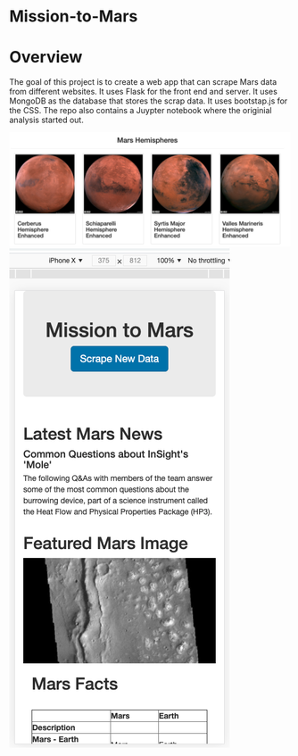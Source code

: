 # Mission-to-Mars

# Overview
The goal of this project is to create a web app that can scrape Mars data from different websites. It uses Flask for the front end and server. It uses MongoDB as the database that stores the scrap data. It uses bootstap.js for the CSS. The repo also contains a Juypter notebook where the originial analysis started out.


![Mars Hemispheres](Resources/mission_mars2.png)
![Responsive Site](Resources/mobile_mission_mars.png)

